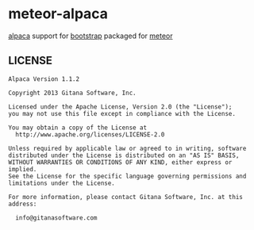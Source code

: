 # meteor-alpaca

[alpaca](http://alpacajs.org/) support for [bootstrap](http://getbootstrap.com)  packaged for [meteor](http://meteor.com)

## LICENSE

```
Alpaca Version 1.1.2

Copyright 2013 Gitana Software, Inc.

Licensed under the Apache License, Version 2.0 (the "License"); 
you may not use this file except in compliance with the License. 

You may obtain a copy of the License at 
  http://www.apache.org/licenses/LICENSE-2.0 

Unless required by applicable law or agreed to in writing, software 
distributed under the License is distributed on an "AS IS" BASIS, 
WITHOUT WARRANTIES OR CONDITIONS OF ANY KIND, either express or implied. 
See the License for the specific language governing permissions and 
limitations under the License. 

For more information, please contact Gitana Software, Inc. at this
address:

  info@gitanasoftware.com
```
